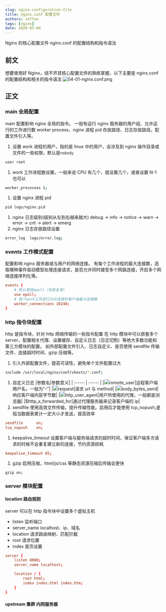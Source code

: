```yaml
---
slug: nginx-configuration-file
title: nginx.conf 配置文件
authors: zeffon
tags: [nginx]
date: 2020-05-04
---
```


Nginx 的核心配置文件 nginx.conf 的配置结构和指令语法

<!--truncate-->

## 前文

想要使用好 Nginx，绕不开其核心配置文件的熟练掌握，以下主要是 nginx.conf 的配置结构和相关的指令语法
![04-01-nginx.conf.png](https://cdn.nlark.com/yuque/0/2021/png/656137/1610714784503-d72904c9-f247-403a-aa79-8adf96438aa3.png#height=329&id=K0tv7&margin=%5Bobject%20Object%5D&name=04-01-nginx.conf.png&originHeight=329&originWidth=563&originalType=binary&ratio=1&size=75618&status=done&style=none&width=563)

## 正文

### main 全局配置

main 配置影响 nginx 全局的指令。
一般有运行 nginx 服务器的用户组、允许运行的工作进行数 worker process、nginx 进程 pid 存放路径、日志存放路径，配置文件引入等。

1. 设置 work 进程的用户，指的是 linux 中的用户，会涉及到 nginx 操作目录或文件的一些权限，默认是`nobody`

```sh
user root
```

1. work 工作进程数设置，一般来说 CPU 有几个，就设置几个，或者设置 N-1 也可以

```sh
worker_processes 1;
```

1. 设置 nginx 进程 pid

```sh
pid logs/nginx.pid
```

1. nginx 日志级别(级别从左到右越来越大)
   debug -> info -> notice -> warn -> error -> crit -> alert -> emerg
2. nginx 日志存放路径设置

```sh
error_log  logs/error.log;
```

### events 工作模式配置

配置影响 nginx 服务器或与用户的网络连接。
有每个工作进程的最大连接数，选取哪种事件驱动模型处理连接请求，是否允许同时接受多个网路连接，开启多个网络连接序列化等。

```conf
events {
    # 默认使用epoll（多路复用）
    use epoll;
    # 每个work工作进行允许连接的客户端最大连接数
    worker_connections 10240;
}
```

### http 指令块配置

http 是指令块，针对 http 网络传输的一些指令配置
在 http 模块中可以嵌套多个 server，配置相关代理、设置缓存、自定义日志（日志切割）等绝大多数功能和第三方模块的配置。
如外部配置文件引入、日志自定义、是否使用 sendfile 传输文件、连接超时时间、gzip 压缩等。

1. 引入外部配置文件，提高可读性，避免单个文件配置过大

```sh
include /usr/local/nginx/conf/vhosts/*.conf;
```

1. 自定义日志
   |参数名|参数意义|
   | :----: | :----: |
   |![](https://g.yuque.com/gr/latex?romote_addr%7C%E5%AE%A2%E6%88%B7%E7%AB%AFip%7C%0A%7C#card=math&code=romote_addr%7C%E5%AE%A2%E6%88%B7%E7%AB%AFip%7C%0A%7C&id=sDli3)romote_user|远程客户端用户名，一般为"-"|
   |![](https://g.yuque.com/gr/latex?time_local%7C%E6%97%B6%E9%97%B4%E4%B8%8E%E6%97%B6%E5%8C%BA%7C%0A%7C#card=math&code=time_local%7C%E6%97%B6%E9%97%B4%E4%B8%8E%E6%97%B6%E5%8C%BA%7C%0A%7C&id=efPHL)request|请求 url 与 method|
   |![](https://g.yuque.com/gr/latex?status%7C%E5%93%8D%E5%BA%94%E7%8A%B6%E6%80%81%E7%A0%81%7C%0A%7C#card=math&code=status%7C%E5%93%8D%E5%BA%94%E7%8A%B6%E6%80%81%E7%A0%81%7C%0A%7C&id=V240c)body_bytes_send|响应客户端内容字节数|
   |![](https://g.yuque.com/gr/latex?http_referer%7C%E8%AE%B0%E5%BD%95%E7%94%A8%E6%88%B7%E4%BB%8E%E5%93%AA%E4%B8%AA%E9%93%BE%E6%8E%A5%E8%B7%B3%E8%BD%AC%E8%BF%87%E6%9D%A5%E7%9A%84%7C%0A%7C#card=math&code=http_referer%7C%E8%AE%B0%E5%BD%95%E7%94%A8%E6%88%B7%E4%BB%8E%E5%93%AA%E4%B8%AA%E9%93%BE%E6%8E%A5%E8%B7%B3%E8%BD%AC%E8%BF%87%E6%9D%A5%E7%9A%84%7C%0A%7C&id=K5CAh)http_user_agent|用户所使用的代理，一般都是浏览器|
   |$http_x_forwarded_for|通过代理服务器来记录客户端的 ip|
2. sendfile 使用高效文件传输，提升传输性能。启用后才能使用 tcp_nopush,是指当数据表累计一定大小才发送，提高效率

```conf
sendfile      on;
tcp_nopush    on;
```

1. keepalive_timeout 设置客户端与服务端请求的超时时间，保证客户端多次请求的时候不会重复建立新的连接，节约资源损耗

```conf
keepalive_timeout 65;
```

1. gzip 启用压缩，html/js/css 等静态资源压缩后传输会更快

```shell
gzip on;
```

### server 模块配置

#### location 路由规则

server 可以在 http 指令块中设置多个虚拟主机

- listen 监听端口
- server_name localhost、ip、域名
- location 请求路由映射、匹配拦截
- root 请求位置
- index 首页设置

```conf
server {
    listen 8080;
    server_name localhost;

    location / {
        root html;
        index index.html index.htm;
    }
}
```

#### upstream 集群 内网服务器

